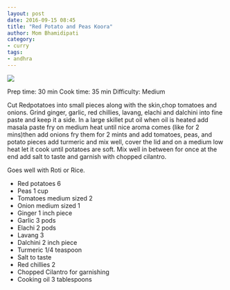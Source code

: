 ```yaml
---
layout: post
date: 2016-09-15 08:45
title: "Red Potato and Peas Koora"
author: Mom Bhamidipati
category:
- curry
tags:
- andhra
---
```


<img src="png/c769317da2647831507ca73563aff487.png" />

Prep time: 30 min
Cook time: 35 min
Difficulty: Medium

Cut Redpotatoes into small pieces along with the skin,chop tomatoes and onions.
Grind ginger, garlic, red chillies, lavang, elachi and dalchini into fine paste and keep it a side.
In a large skillet put oil when oil is heated add masala paste fry on medium heat until nice aroma comes (like for 2 mins)then add onions fry them for 2 mints and add tomatoes, peas, and potato pieces add turmeric and mix well, cover the lid and on a
medium low heat let it cook until potatoes are soft.
Mix well in between for once at the end add salt to taste and garnish with chopped cilantro.

Goes well with Roti or Rice.

<ul>
    <li>Red potatoes 6</li>
    <li>Peas 1 cup</li>
    <li>Tomatoes medium sized 2</li>
    <li>Onion medium sized 1</li>
    <li>Ginger 1 inch piece</li>
    <li>Garlic 3 pods</li>
    <li>Elachi 2 pods</li>
    <li>Lavang 3</li>
    <li>Dalchini 2 inch piece</li>
    <li>Turmeric 1/4 teaspoon</li>
    <li>Salt to taste</li>
    <li>Red chillies 2</li>
    <li>Chopped Cilantro for garnishing</li>
    <li>Cooking oil 3 tablespoons</li>
</ul>